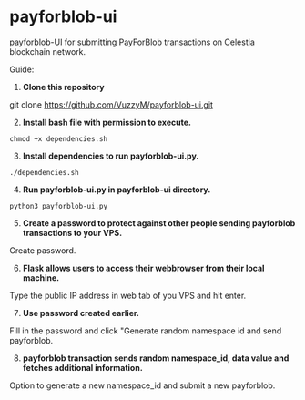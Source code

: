 # payforblob-ui
payforblob-UI for submitting PayForBlob transactions on Celestia blockchain network.

Guide:

1. **Clone this repository**

git clone https://github.com/VuzzyM/payforblob-ui.git


2. **Install bash file with permission to execute.**

```chmod +x dependencies.sh```


3. **Install dependencies to run payforblob-ui.py.**

```./dependencies.sh```


4. **Run payforblob-ui.py in payforblob-ui directory.**

```python3 payforblob-ui.py```


5. **Create a password to protect against other people sending payforblob transactions to your VPS.**

Create password.


6. **Flask allows users to access their webbrowser from their local machine.**

Type the public IP address in web tab of you VPS and hit enter.


7. **Use password created earlier.**


Fill in the password and click "Generate random namespace id and send payforblob.


8. **payforblob transaction sends random namespace_id, data value and fetches additional information.**

Option to generate a new namespace_id and submit a new payforblob.
